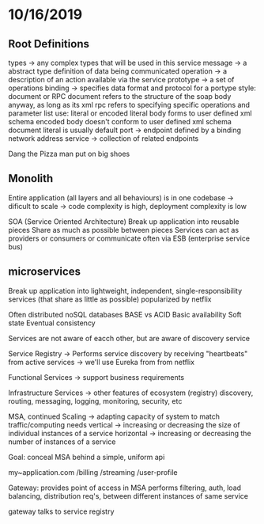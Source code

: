 # 10/16/2019

## Root Definitions

types -> any complex types that will be used in this service
message -> a abstract type definition of data being communicated
operation -> a description of an action available via the service
prototype -> a set of operations
binding -> specifies data format and protocol for a portype
    style: document or RPC
        document refers to the structure of the soap body anyway, as long as its xml
        rpc refers to specifying specific operations and parameter list
    use: literal or encoded
        literal body forms to user defined xml schema
        encoded body doesn't conform to user defined xml schema
        document literal is usually default
port -> endpoint defined by a binding network address
service -> collection of related endpoints

Dang the Pizza man put on big shoes

## Monolith

Entire application (all layers and all behaviours) is in one codebase
-> dificult to scale
-> code complexity is high, deployment complexity is low

SOA (Service Oriented Architecture)
Break up application into reusable pieces
Share as much as possible between pieces
Services can act as providers or consumers or communicate often via ESB
(enterprise service bus)

## microservices

Break up application into lightweight, independent, single-responsibility
services (that share as little as possible)
popularized by netflix

Often distributed noSQL databases
BASE vs ACID
Basic availability
Soft state
Eventual consistency

Services are not aware of eacch other, but are aware
of discovery service

Service Registry
-> Performs service discovery by receiving "heartbeats"
from active services
-> we'll use Eureka from from netflix

Functional Services
-> support business requirements

Infrastructure Services
-> other features of
    ecosystem (registry)
    discovery, routing,
    messaging, logging,
    monitoring, security, etc

MSA, continued
Scaling
-> adapting capacity of system to match traffic/computing needs
vertical -> increasing or decreasing the size of individual instances of a service
horizontal -> increasing or decreasing the number of instances of a service

Goal: conceal MSA behind a simple, uniform api

my~application.com /billing /streaming /user-profile

Gateway: provides point of access in MSA
performs filtering, auth, load balancing, distribution req's, between different instances of same service

gateway talks to service registry
